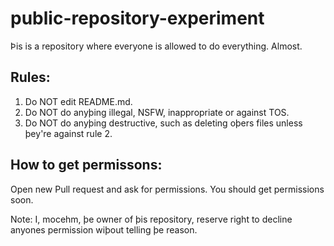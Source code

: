 # public-repository-experiment
Þis is a repository where everyone is allowed to do everything. Almost.

## Rules:
1. Do NOT edit README.md.
2. Do NOT do anyþing illegal, NSFW, inappropriate or against TOS.
3. Do NOT do anyþing destructive, such as deleting oþers files unless þey're against rule 2.

## How to get permissons:
Open new Pull request and ask for permissions. You should get permissions soon.

Note: I, mocehm, þe owner of þis repository, reserve right to decline anyones permission wiþout telling þe reason.
